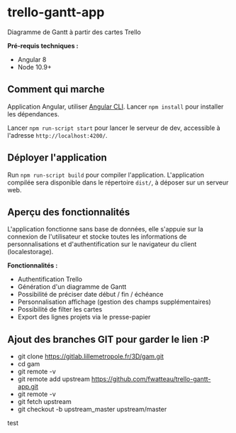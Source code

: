 
# trello-gantt-app

Diagramme de Gantt à partir des cartes Trello

**Pré-requis techniques :**
- Angular 8
- Node 10.9+

## Comment qui marche

Application Angular, utiliser [Angular CLI](https://github.com/angular/angular-cli#installation). Lancer `npm install` pour installer les dépendances.

Lancer `npm run-script start` pour lancer le serveur de dev, accessible à l'adresse `http://localhost:4200/`.

## Déployer l'application

Run `npm run-script build` pour compiler l'application. L'application compilée sera disponible dans le répertoire `dist/`, à déposer sur un serveur web.

## Aperçu des fonctionnalités

L'application fonctionne sans base de données, elle s'appuie sur la connexion de l'utilisateur et stocke toutes les informations de personnalisations et d'authentification sur le navigateur du client (localestorage).

**Fonctionnalités :**

- Authentification Trello
- Génération d'un diagramme de Gantt
- Possibilité de préciser date début / fin / échéance
- Personnalisation affichage (gestion des champs supplémentaires)
- Possibilité de filter les cartes
- Export des lignes projets via le presse-papier


## Ajout des branches GIT pour garder le lien :P

- git clone https://gitlab.lillemetropole.fr/3D/gam.git
- cd gam
- git remote -v
- git remote add upstream https://github.com/fwatteau/trello-gantt-app.git
- git remote -v
- git fetch upstream
- git checkout -b upstream_master upstream/master

test

